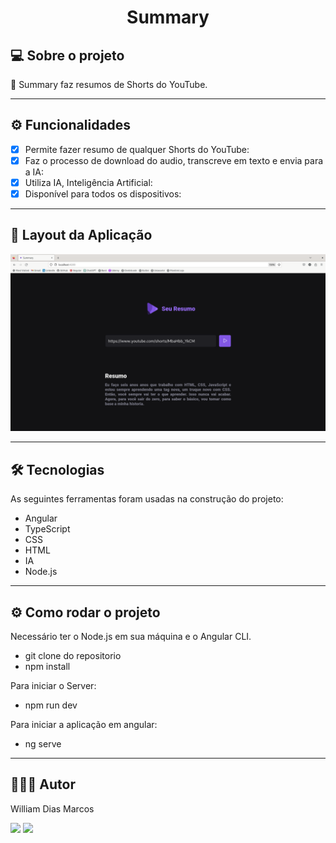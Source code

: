 <h1 align="center"> Summary </h1>

## 💻 Sobre o projeto

🎥 Summary faz resumos de Shorts do YouTube.

---

## ⚙️ Funcionalidades

- [x] Permite fazer resumo de qualquer Shorts do YouTube:
- [x] Faz o processo de download do audio, transcreve em texto e envia para a IA:
- [x] Utiliza IA, Inteligência Artificial:
- [x] Disponível para todos os dispositivos:

---

## 📱 Layout da Aplicação

 <p text  align="center">
<img img width= "700" src= "https://github.com/William-Dias-Marcos/Summary/blob/main/to_readme/summary.png"> 
</p>

---

## 🛠 Tecnologias

As seguintes ferramentas foram usadas na construção do projeto:

- Angular
- TypeScript
- CSS
- HTML
- IA
- Node.js

---

## ⚙️ Como rodar o projeto

Necessário ter o Node.js em sua máquina e o Angular CLI.

- git clone do repositorio
- npm install
  
Para iniciar o Server:
- npm run dev
  
Para iniciar a aplicação em angular:
- ng serve

---

## 👨🏼‍💻 Autor

William Dias Marcos

 <a href = "mailto:william.diasmarcos@gmail.com"><img src="https://img.shields.io/badge/-Gmail-%23333?style=for-the-badge&logo=gmail&logoColor=white"        target="_blank"></a>
 <a href="https://www.linkedin.com/in/william-dias-marcos-25981a192" target="_blank"><img src="https://img.shields.io/badge/-LinkedIn-%230077B5?style=for-the-badge&logo=linkedin&logoColor=white" target="_blank"></a>
